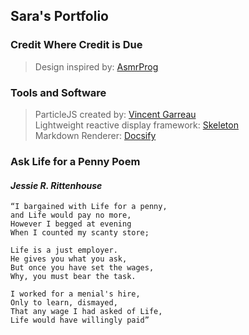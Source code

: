 ## Sara's Portfolio

### Credit Where Credit is Due <br>
> Design inspired by: [AsmrProg](https://github.com/AsmrProg-YT)<br>

### Tools and Software
> ParticleJS created by: [Vincent Garreau](https://github.com/VincentGarreau/particles.js) <br>
> Lightweight reactive display framework: [Skeleton](https://cdnjs.com/libraries/skeleton) <br>
> Markdown Renderer: [Docsify](https://docsify-this.net/)

### Ask Life for a Penny Poem
#### _Jessie R. Rittenhouse_
```
“I bargained with Life for a penny,
and Life would pay no more,
However I begged at evening
When I counted my scanty store;

Life is a just employer.
He gives you what you ask,
But once you have set the wages,
Why, you must bear the task.

I worked for a menial's hire,
Only to learn, dismayed,
That any wage I had asked of Life,
Life would have willingly paid”
```
